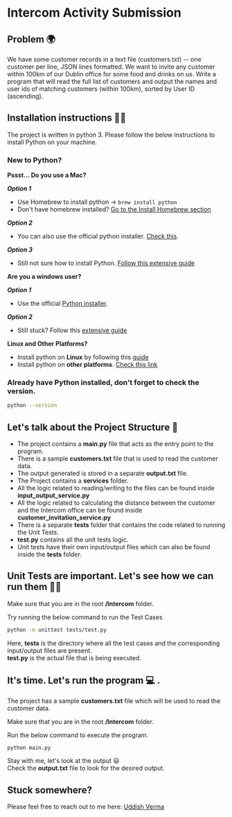 # Intercom Activity Submission

## Problem 🌍 

We have some customer records in a text file (customers.txt) -- one customer per line, JSON lines formatted. We want to invite any customer within 100km of our Dublin office for some food and drinks on us. Write a program that will read the full list of customers and output the names and user ids of matching customers (within 100km), sorted by User ID (ascending).

## Installation instructions 👩‍💻 
The project is written in python 3. Please follow the below instructions to install Python on your machine.

### New to Python?

**Pssst... Do you use a Mac?** 

***Option 1***
- Use Homebrew to install python -> ```brew install python```
- Don't have homebrew installed? [Go to the Install Homebrew section](https://brew.sh/)

***Option 2***
- You can also use the official python installer. [Check this](https://www.python.org/downloads/mac-osx/).

***Option 3***
- Still not sure how to install Python. [Follow this extensive guide](https://realpython.com/installing-python/#how-to-install-python-on-macos) 

**Are you a windows user?** 

***Option 1***
- Use the official [Python installer](https://www.python.org/downloads/windows/). 

***Option 2***
- Still stuck? Follow this [extensive guide](https://realpython.com/installing-python/#how-to-check-your-python-version-on-windows) 

**Linux and Other Platforms?**
- Install python on **Linux** by following this [guide](https://realpython.com/installing-python/#how-to-install-python-on-linux) 
- Install python on **other platforms**. [Check this link](https://www.python.org/download/other/)

### Already have Python installed, don't forget to check the version.

```bash
python --version
```

## Let's talk about the Project Structure 📄 
- The project contains a **main.py** file that acts as the entry point to the program.
- There is a sample **customers.txt** file that is used to read the customer data.
- The output generated is stored in a separate **output.txt** file. 
- The Project contains a **services** folder.
- All the logic related to reading/writing to the files can be found inside **input_output_service.py**
- All the logic related to calculating the distance between the customer and the Intercom office can be found inside **customer_invitation_service.py**
- There is a separate **tests** folder that contains the code related to running the Unit Tests.
- **test.py** contains all the unit tests logic.
- Unit tests have their own input/output files which can also be found inside the **tests** folder.


## Unit Tests are important. Let's see how we can run them 👩‍🏫 
Make sure that you are in the root **/Intercom** folder.

Try running the below command to run the Test Cases
```bash
python -m unittest tests/test.py
```
Here, **tests** is the directory where all the test cases and the corresponding input/output files are present.   
**test.py** is the actual file that is being executed. 


## It's time. Let's run the program 💻 .

The project has a sample **customers.txt** file which will be used to read the customer data.

Make sure that you are in the root **/Intercom** folder.   

Run the below command to execute the program.
```bash
python main.py
```
Stay with me, let's look at the output 😃   
Check the **output.txt** file to look for the desired output.

## Stuck somewhere?
Please feel free to reach out to me here:
[Uddish Verma](mailto:uddishverma22@gmail.com)
